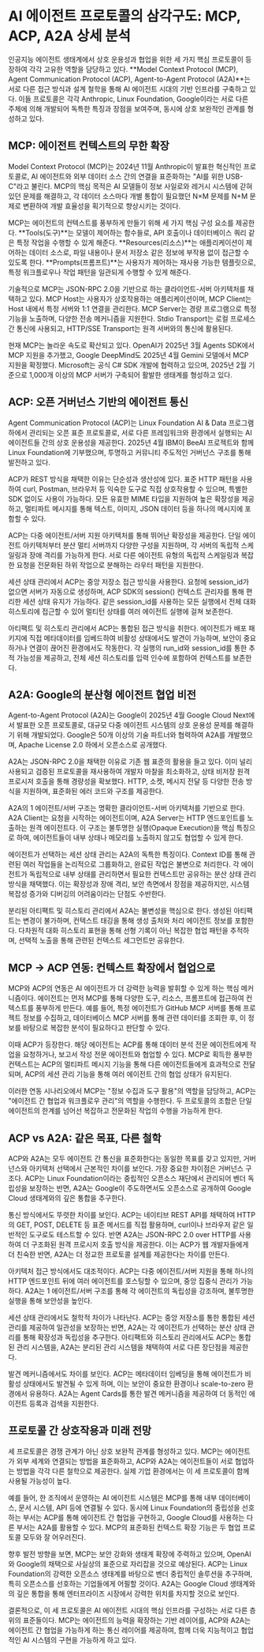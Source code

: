 # AI 에이전트 프로토콜의 삼각구도: MCP, ACP, A2A 상세 분석

인공지능 에이전트 생태계에서 상호 운용성과 협업을 위한 세 가지 핵심 프로토콜이 등장하여 각각 고유한 역할을 담당하고 있다. **Model Context Protocol (MCP), Agent Communication Protocol (ACP), Agent-to-Agent Protocol (A2A)**는 서로 다른 접근 방식과 설계 철학을 통해 AI 에이전트 시대의 기반 인프라를 구축하고 있다. 이들 프로토콜은 각각 Anthropic, Linux Foundation, Google이라는 서로 다른 주체에 의해 개발되어 독특한 특징과 장점을 보여주며, 동시에 상호 보완적인 관계를 형성하고 있다.

## MCP: 에이전트 컨텍스트의 무한 확장

Model Context Protocol (MCP)는 2024년 11월 Anthropic이 발표한 혁신적인 프로토콜로, AI 에이전트와 외부 데이터 소스 간의 연결을 표준화하는 "AI를 위한 USB-C"라고 불린다. MCP의 핵심 목적은 AI 모델들이 정보 사일로와 레거시 시스템에 갇혀 있던 문제를 해결하고, 각 데이터 소스마다 개별 통합이 필요했던 N×M 문제를 N+M 문제로 변환하여 개발 효율성을 획기적으로 향상시키는 것이다.

MCP는 에이전트의 컨텍스트를 풍부하게 만들기 위해 세 가지 핵심 구성 요소를 제공한다. **Tools(도구)**는 모델이 제어하는 함수들로, API 호출이나 데이터베이스 쿼리 같은 특정 작업을 수행할 수 있게 해준다. **Resources(리소스)**는 애플리케이션이 제어하는 데이터 소스로, 파일 내용이나 문서 저장소 같은 정보에 부작용 없이 접근할 수 있도록 한다. **Prompts(프롬프트)**는 사용자가 제어하는 재사용 가능한 템플릿으로, 특정 워크플로우나 작업 패턴을 일관되게 수행할 수 있게 해준다.

기술적으로 MCP는 JSON-RPC 2.0을 기반으로 하는 클라이언트-서버 아키텍처를 채택하고 있다. MCP Host는 사용자가 상호작용하는 애플리케이션이며, MCP Client는 Host 내에서 특정 서버와 1:1 연결을 관리한다. MCP Server는 경량 프로그램으로 특정 기능을 노출하며, 다양한 전송 메커니즘을 지원한다. Stdio Transport는 로컬 프로세스 간 통신에 사용되고, HTTP/SSE Transport는 원격 서버와의 통신에 활용된다.

현재 MCP는 놀라운 속도로 확산되고 있다. OpenAI가 2025년 3월 Agents SDK에서 MCP 지원을 추가했고, Google DeepMind도 2025년 4월 Gemini 모델에서 MCP 지원을 확정했다. Microsoft는 공식 C# SDK 개발에 협력하고 있으며, 2025년 2월 기준으로 1,000개 이상의 MCP 서버가 구축되어 활발한 생태계를 형성하고 있다.

## ACP: 오픈 거버넌스 기반의 에이전트 통신

Agent Communication Protocol (ACP)는 Linux Foundation AI & Data 프로그램 하에서 관리되는 오픈 표준 프로토콜로, 서로 다른 프레임워크와 환경에서 실행되는 AI 에이전트들 간의 상호 운용성을 제공한다. 2025년 4월 IBM이 BeeAI 프로젝트와 함께 Linux Foundation에 기부했으며, 투명하고 커뮤니티 주도적인 거버넌스 구조를 통해 발전하고 있다.

ACP가 REST 방식을 채택한 이유는 단순성과 생산성에 있다. 표준 HTTP 패턴을 사용하여 curl, Postman, 브라우저 등 익숙한 도구로 직접 상호작용할 수 있으며, 특별한 SDK 없이도 사용이 가능하다. 모든 유효한 MIME 타입을 지원하여 높은 확장성을 제공하고, 멀티파트 메시지를 통해 텍스트, 이미지, JSON 데이터 등을 하나의 메시지에 포함할 수 있다.

ACP는 다중 에이전트/서버 지원 아키텍처를 통해 뛰어난 확장성을 제공한다. 단일 에이전트 아키텍처부터 분산 멀티 서버까지 다양한 구성을 지원하며, 각 서버의 독립적 스케일링과 장애 격리를 가능하게 한다. 서로 다른 에이전트 유형의 독립적 스케일링과 복잡한 요청을 전문화된 하위 작업으로 분해하는 라우터 패턴을 지원한다.

세션 상태 관리에서 ACP는 중앙 저장소 접근 방식을 사용한다. 요청에 session_id가 없으면 서버가 자동으로 생성하며, ACP SDK의 session() 컨텍스트 관리자를 통해 편리한 세션 상태 유지가 가능하다. 같은 session_id를 사용하는 모든 실행에서 전체 대화 히스토리에 접근할 수 있어 멀티턴 상태를 여러 에이전트 실행에 걸쳐 보존한다.

아티팩트 및 히스토리 관리에서 ACP는 통합된 접근 방식을 취한다. 에이전트가 배포 패키지에 직접 메타데이터를 임베드하여 비활성 상태에서도 발견이 가능하며, 보안이 중요하거나 연결이 끊어진 환경에서도 작동한다. 각 실행의 run_id와 session_id를 통한 추적 가능성을 제공하고, 전체 세션 히스토리를 입력 인수에 포함하여 컨텍스트를 보존한다.

## A2A: Google의 분산형 에이전트 협업 비전

Agent-to-Agent Protocol (A2A)는 Google이 2025년 4월 Google Cloud Next에서 발표한 오픈 프로토콜로, 대규모 다중 에이전트 시스템의 상호 운용성 문제를 해결하기 위해 개발되었다. Google은 50개 이상의 기술 파트너와 협력하여 A2A를 개발했으며, Apache License 2.0 하에서 오픈소스로 공개했다.

A2A는 JSON-RPC 2.0을 채택한 이유로 기존 웹 표준의 활용을 들고 있다. 이미 널리 사용되고 검증된 프로토콜을 재사용하여 개발자 마찰을 최소화하고, 상태 비저장 원격 프로시저 호출을 통해 경량성을 확보했다. HTTP, 소켓, 메시지 전달 등 다양한 전송 방식을 지원하며, 표준화된 에러 코드와 구조를 제공한다.

A2A의 1 에이전트/서버 구조는 명확한 클라이언트-서버 아키텍처를 기반으로 한다. A2A Client는 요청을 시작하는 에이전트이며, A2A Server는 HTTP 엔드포인트를 노출하는 원격 에이전트다. 이 구조는 불투명한 실행(Opaque Execution)을 핵심 특징으로 하여, 에이전트들이 내부 상태나 메모리를 노출하지 않고도 협업할 수 있게 한다.

에이전트가 선택하는 세션 상태 관리는 A2A의 독특한 특징이다. Context ID를 통해 관련된 여러 작업들을 논리적으로 그룹화하고, 완료된 작업은 불변으로 처리한다. 각 에이전트가 독립적으로 내부 상태를 관리하면서 필요한 컨텍스트만 공유하는 분산 상태 관리 방식을 채택했다. 이는 확장성과 장애 격리, 보안 측면에서 장점을 제공하지만, 시스템 복잡성 증가와 디버깅의 어려움이라는 단점도 수반한다.

분리된 아티팩트 및 히스토리 관리에서 A2A는 불변성을 핵심으로 한다. 생성된 아티팩트는 변경이 불가하며, 컨텍스트 태깅을 통해 생성 출처와 처리 에이전트 정보를 포함한다. 다차원적 대화 히스토리 표현을 통해 선형 기록이 아닌 복잡한 협업 패턴을 추적하며, 선택적 노출을 통해 관련된 컨텍스트 세그먼트만 공유한다.

## MCP → ACP 연동: 컨텍스트 확장에서 협업으로

MCP와 ACP의 연동은 AI 에이전트가 더 강력한 능력을 발휘할 수 있게 하는 핵심 메커니즘이다. 에이전트는 먼저 MCP를 통해 다양한 도구, 리소스, 프롬프트에 접근하여 컨텍스트를 풍부하게 만든다. 예를 들어, 특정 에이전트가 GitHub MCP 서버를 통해 프로젝트 정보를 수집하고, 데이터베이스 MCP 서버를 통해 관련 데이터를 조회한 후, 이 정보를 바탕으로 복잡한 분석이 필요하다고 판단할 수 있다.

이때 ACP가 등장한다. 해당 에이전트는 ACP를 통해 데이터 분석 전문 에이전트에게 작업을 요청하거나, 보고서 작성 전문 에이전트와 협업할 수 있다. MCP로 획득한 풍부한 컨텍스트는 ACP의 멀티파트 메시지 기능을 통해 다른 에이전트들에게 효과적으로 전달되며, ACP의 세션 관리 기능을 통해 여러 에이전트 간의 협업 상태가 유지된다.

이러한 연동 시나리오에서 MCP는 "정보 수집과 도구 활용"의 역할을 담당하고, ACP는 "에이전트 간 협업과 워크플로우 관리"의 역할을 수행한다. 두 프로토콜의 조합은 단일 에이전트의 한계를 넘어선 복잡하고 전문화된 작업의 수행을 가능하게 한다.

## ACP vs A2A: 같은 목표, 다른 철학

ACP와 A2A는 모두 에이전트 간 통신을 표준화한다는 동일한 목표를 갖고 있지만, 거버넌스와 아키텍처 선택에서 근본적인 차이를 보인다. 가장 중요한 차이점은 거버넌스 구조다. ACP는 Linux Foundation이라는 중립적인 오픈소스 재단에서 관리되어 벤더 독립성을 보장하는 반면, A2A는 Google이 주도하면서도 오픈소스로 공개하여 Google Cloud 생태계와의 깊은 통합을 추구한다.

통신 방식에서도 뚜렷한 차이를 보인다. ACP는 네이티브 REST API를 채택하여 HTTP의 GET, POST, DELETE 등 표준 메서드를 직접 활용하며, curl이나 브라우저 같은 일반적인 도구로도 테스트할 수 있다. 반면 A2A는 JSON-RPC 2.0 over HTTP를 사용하여 더 구조화된 원격 프로시저 호출 방식을 제공한다. 이는 ACP가 웹 개발자들에게 더 친숙한 반면, A2A는 더 정교한 프로토콜 설계를 제공한다는 차이를 만든다.

아키텍처 접근 방식에서도 대조적이다. ACP는 다중 에이전트/서버 지원을 통해 하나의 HTTP 엔드포인트 뒤에 여러 에이전트를 호스팅할 수 있으며, 중앙 집중식 관리가 가능하다. A2A는 1 에이전트/서버 구조를 통해 각 에이전트의 독립성을 강조하며, 불투명한 실행을 통해 보안성을 높인다.

세션 상태 관리에서도 철학적 차이가 나타난다. ACP는 중앙 저장소를 통한 통합된 세션 관리를 제공하여 일관성을 보장하는 반면, A2A는 각 에이전트가 선택하는 분산 상태 관리를 통해 확장성과 독립성을 추구한다. 아티팩트와 히스토리 관리에서도 ACP는 통합된 관리 시스템을, A2A는 분리된 관리 시스템을 채택하여 서로 다른 장단점을 제공한다.

발견 메커니즘에서도 차이를 보인다. ACP는 메타데이터 임베딩을 통해 에이전트가 비활성 상태에서도 발견될 수 있게 하며, 이는 보안이 중요한 환경이나 scale-to-zero 환경에서 유용하다. A2A는 Agent Cards를 통한 발견 메커니즘을 제공하여 더 동적인 에이전트 등록과 검색을 지원한다.

## 프로토콜 간 상호작용과 미래 전망

세 프로토콜은 경쟁 관계가 아닌 상호 보완적 관계를 형성하고 있다. MCP는 에이전트가 외부 세계와 연결되는 방법을 표준화하고, ACP와 A2A는 에이전트들이 서로 협업하는 방법을 각각 다른 철학으로 제공한다. 실제 기업 환경에서는 이 세 프로토콜이 함께 사용될 가능성이 높다.

예를 들어, 한 조직에서 운영하는 AI 에이전트 시스템은 MCP를 통해 내부 데이터베이스, 문서 시스템, API 등에 연결될 수 있다. 동시에 Linux Foundation의 중립성을 선호하는 부서는 ACP를 통해 에이전트 간 협업을 구현하고, Google Cloud를 사용하는 다른 부서는 A2A를 활용할 수 있다. MCP의 표준화된 컨텍스트 확장 기능은 두 협업 프로토콜 모두와 잘 어우러진다.

향후 발전 방향을 보면, MCP는 보안 강화와 생태계 확장에 주력하고 있으며, OpenAI와 Google의 채택으로 사실상의 표준으로 자리잡을 것으로 예상된다. ACP는 Linux Foundation의 강력한 오픈소스 생태계를 바탕으로 벤더 중립적인 솔루션을 추구하며, 특히 오픈소스를 선호하는 기업들에게 어필할 것이다. A2A는 Google Cloud 생태계와의 깊은 통합을 통해 엔터프라이즈 시장에서 강력한 위치를 차지할 것으로 보인다.

결론적으로, 이 세 프로토콜은 AI 에이전트 시대의 핵심 인프라를 구성하는 서로 다른 층위의 표준들이다. MCP는 에이전트의 능력을 확장하는 기반 레이어를, ACP와 A2A는 에이전트 간 협업을 가능하게 하는 통신 레이어를 제공하여, 함께 더욱 지능적이고 협업적인 AI 시스템의 구현을 가능하게 하고 있다.